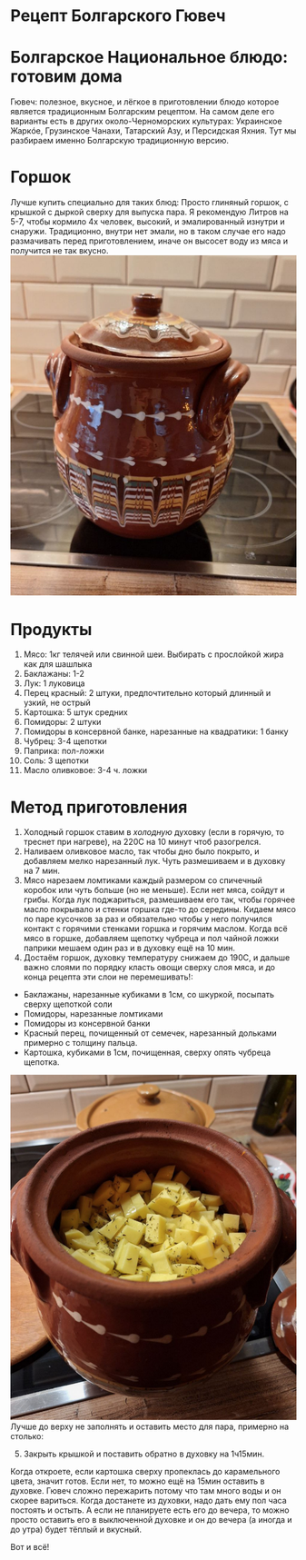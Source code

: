 # Рецепт Болгарского Гювеч

# Болгарское Национальное блюдо: готовим дома #
Гювеч: полезное, вкусное, и лёгкое в приготовлении блюдо которое является традиционным Болгарским рецептом. На самом деле его варианты есть в других около-Черноморских культурах: Украинское Жаркóе, Грузинское Чанахи, Татарский Азу, и Персидская Яхния. Тут мы разбираем именно Болгарскую традиционную версию. 

# Горшок #
Лучше купить специально для таких блюд: Просто глиняный горшок, с крышкой с дыркой сверху для выпуска пара. Я рекомендую Литров на 5-7, чтобы кормило 4х человек, высокий, и эмалированный изнутри и снаружи. Традиционно, внутри нет эмали, но в таком случае его надо размачивать перед приготовлением, иначе он высосет воду из мяса и получится не так вкусно. 
![Гювеч](guvech.png "Горшок из глины, можно купить в любом Болгарском магазине")

# Продукты #
1. Мясо: 1кг телячей или свинной шеи. Выбирать с прослойкой жира как для шашлыка
2. Баклажаны: 1-2
3. Лук: 1 луковица
4. Перец красный: 2 штуки, предпочтительно который длинный и узкий, не острый
5. Картошка: 5 штук средних
6. Помидоры: 2 штуки
7. Помидоры в консервной банке, нарезанные на квадратики: 1 банку
8. Чубрец: 3-4 щепотки
9. Паприка: пол-ложки
10. Соль: 3 щепотки
11. Масло оливковое: 3-4 ч. ложки

# Метод приготовления #

1. Холодный горшок ставим в *холодную* духовку (если в горячую, то треснет при нагреве), на 220C на 10 минут чтоб разогрелся.
2. Наливаем оливковое масло, так чтобы дно было покрыто, и добавляем мелко нарезанный лук. Чуть размешиваем и в духовку на 7 мин.
3. Мясо нарезаем ломтиками каждый размером со спичечный коробок или чуть больше (но не меньше). Если нет мяса, сойдут и грибы. Когда лук поджариться, размешиваем его так, чтобы горячее масло покрывало и стенки горшка где-то до середины. Кидаем мясо по паре кусочков за раз и обязательно чтобы у него получился контакт с горячими стенками горшка и горячим маслом. Когда всё мясо в горшке, добавляем щепотку чубреца и пол чайной ложки паприки мешаем один раз и в духовку ещё на 10 мин. 
4. Достаём горшок, духовку температуру снижаем до 190C, и дальше важно слоями по порядку класть овощи сверху слоя мяса, и до конца рецепта эти слои не перемешивать!: 
- Баклажаны, нарезанные кубиками в 1см, со шкуркой, посыпать сверху щепоткой соли
- Помидоры, нарезанные ломтиками
- Помидоры из консервной банки
- Красный перец, почищенный от семечек, нарезанный дольками примерно с толщину пальца.
- Картошка, кубиками в 1см, почищенная, сверху опять чубреца щепотка. 

![Место](guvechpar.png "Лучше до верху не заполнять и оставить место для пара, примерно на столько:")
Лучше до верху не заполнять и оставить место для пара, примерно на столько: 


5. Закрыть крышкой и поставить обратно в духовку на 1ч15мин. 

Когда откроете, если картошка сверху пропеклась до карамельного цвета, значит готов. Если нет, то можно ещё на 15мин оставить в духовке. Гювеч сложно пережарить потому что там много воды и он скорее вариться. Когда достанете из духовки, надо дать ему пол часа постоять и остыть. А если не планируете есть его до вечера, то можно просто оставить его в выключенной духовке и он до вечера (а иногда и до утра) будет тёплый и вкусный. 

Вот и всё!

